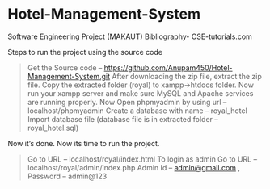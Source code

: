 # Hotel-Management-System
Software Engineering Project (MAKAUT)
Bibliography- CSE-tutorials.com




Steps to run the project using the source code

> Get the Source code – https://github.com/Anupam450/Hotel-Management-System.git
> After downloading the zip file, extract the zip file.
> Copy the extracted folder (royal) to xampp->htdocs folder.
> Now run your xampp server and make sure MySQL and Apache services are running properly.
> Now Open phpmyadmin by using url – localhost/phpmyadmin
> Create a database with name – royal_hotel
  Import database file (database file is in extracted folder – royal_hotel.sql)

Now it’s done. Now its time to run the project.

> Go to URL – localhost/royal/index.html
> To login as admin Go to URL – localhost/royal/admin/index.php
> Admin Id – admin@gmail.com , Password – admin@123
